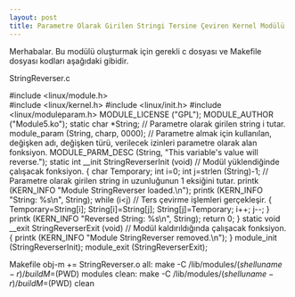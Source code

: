 ```yaml
---
layout: post
title: Parametre Olarak Girilen Stringi Tersine Çeviren Kernel Modülü
---
```


Merhabalar. Bu modülü oluşturmak için gerekli c dosyası ve Makefile dosyası kodları aşağıdaki gibidir.

StringReverser.c

#include <linux/module.h><br/>
#include <linux/kernel.h>
#include <linux/init.h>
#include <linux/moduleparam.h>
MODULE_LICENSE ("GPL");
MODULE_AUTHOR ("Module5.ko");
static char *String; // Parametre olarak girilen string i tutar.
module_param (String, charp, 0000); // Parametre almak için kullanılan, değişken adı, değişken türü, verilecek izinleri parametre olarak alan fonksiyon. 
MODULE_PARM_DESC (String, "This variable's value will reverse.");
static int __init StringReverserInit (void) // Modül yüklendiğinde çalışacak fonksiyon.
  {
	  char Temporary;
		int i=0;
    int j=strlen (String)-1; // Parametre olarak girilen string in uzunluğunun 1 eksiğini tutar.
		printk (KERN_INFO "Module StringReverser loaded.\n");
		printk (KERN_INFO "String: %s\n", String);
    while (i<j) // Ters çevirme işlemleri gerçekleşir.
		  {
		    Temporary=String[i];
		    String[i]=String[j];
		    String[j]=Temporary;
		    i++;
		    j--;
			}
		printk (KERN_INFO "Reversed String: %s\n", String);
		return 0;
	}
static void __exit StringReverserExit (void) // Modül kaldırıldığında çalışacak fonksiyon.
	{
		printk (KERN_INFO "Module StringReverser removed.\n");
	}
module_init (StringReverserInit);
module_exit (StringReverserExit);

Makefile
obj-m += StringReverser.o
all:
	make -C /lib/modules/$(shell uname -r)/build M=$(PWD) modules
clean:
	make -C /lib/modules/$(shell uname -r)/build M=$(PWD) clean
